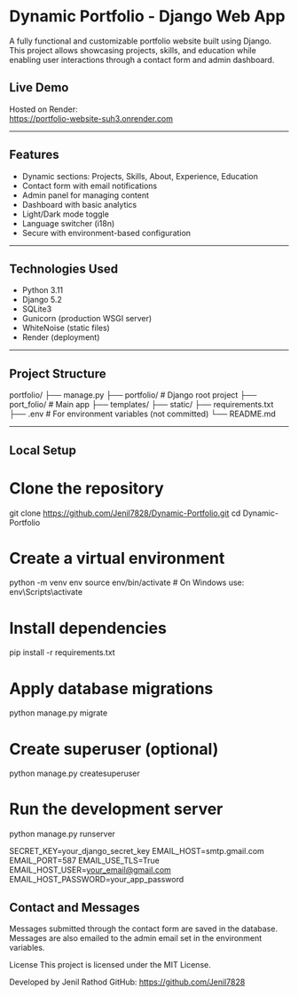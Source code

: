 # Dynamic Portfolio - Django Web App

A fully functional and customizable portfolio website built using Django. This project allows showcasing projects, skills, and education while enabling user interactions through a contact form and admin dashboard.

## Live Demo

Hosted on Render:  
https://portfolio-website-suh3.onrender.com

---

## Features

- Dynamic sections: Projects, Skills, About, Experience, Education
- Contact form with email notifications
- Admin panel for managing content
- Dashboard with basic analytics
- Light/Dark mode toggle
- Language switcher (i18n)
- Secure with environment-based configuration

---

## Technologies Used

- Python 3.11
- Django 5.2
- SQLite3
- Gunicorn (production WSGI server)
- WhiteNoise (static files)
- Render (deployment)

---

## Project Structure
portfolio/
├── manage.py
├── portfolio/ # Django root project
├── port_folio/ # Main app
├── templates/
├── static/
├── requirements.txt
├── .env # For environment variables (not committed)
└── README.md

---

## Local Setup

# Clone the repository
git clone https://github.com/Jenil7828/Dynamic-Portfolio.git
cd Dynamic-Portfolio

# Create a virtual environment
python -m venv env
source env/bin/activate   # On Windows use: env\Scripts\activate

# Install dependencies
pip install -r requirements.txt

# Apply database migrations
python manage.py migrate

# Create superuser (optional)
python manage.py createsuperuser

# Run the development server
python manage.py runserver

SECRET_KEY=your_django_secret_key
EMAIL_HOST=smtp.gmail.com
EMAIL_PORT=587
EMAIL_USE_TLS=True
EMAIL_HOST_USER=your_email@gmail.com
EMAIL_HOST_PASSWORD=your_app_password

## Contact and Messages
Messages submitted through the contact form are saved in the database.
Messages are also emailed to the admin email set in the environment variables.

License
This project is licensed under the MIT License.

Developed by Jenil Rathod
GitHub: https://github.com/Jenil7828
